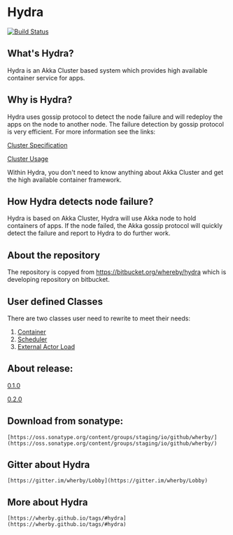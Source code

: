 # Hydra

[![Build Status](https://travis-ci.org/wherby/Hydra.svg?branch=master)](https://travis-ci.org/wherby/Hydra)

## What's Hydra?

Hydra is an Akka Cluster based system which provides high available container service for apps.

## Why is Hydra?

Hydra uses gossip protocol to detect the node failure and will redeploy the apps on the node to another node.
The failure detection by gossip protocol is very efficient. For more information see the links: 

  [Cluster Specification](https://doc.akka.io/docs/akka/current/scala/common/cluster.html)

  [Cluster Usage](https://doc.akka.io/docs/akka/current/scala/cluster-usage.html)
  
Within Hydra, you don't need to know anything about Akka Cluster and get the high available container framework.

## How Hydra detects node failure?

Hydra is based on Akka Cluster, Hydra will use Akka node to hold containers of apps. If the node failed, the Akka gossip
protocol will quickly detect the failure and report to Hydra to do further work.

## About the repository

The repository is copyed from https://bitbucket.org/whereby/hydra which is developing repository on bitbucket.


## User defined Classes

There are two classes user need to rewrite to meet their needs:

 1. [Container](./Docs/Container.md)  
 2. [Scheduler](./Docs/Scheduler.md)
 3. [External Actor Load](./Docs/ExternalActorLoad.md)

## About release:

 [0.1.0](https://github.com/wherby/HydraRelease/tree/master/0.1.0)
 
 [0.2.0](https://github.com/wherby/HydraRelease/tree/master/0.2.0)


## Download from sonatype:

    [https://oss.sonatype.org/content/groups/staging/io/github/wherby/](https://oss.sonatype.org/content/groups/staging/io/github/wherby/)


## Gitter about Hydra

    [https://gitter.im/wherby/Lobby](https://gitter.im/wherby/Lobby)

## More about Hydra

    [https://wherby.github.io/tags/#hydra](https://wherby.github.io/tags/#hydra)




